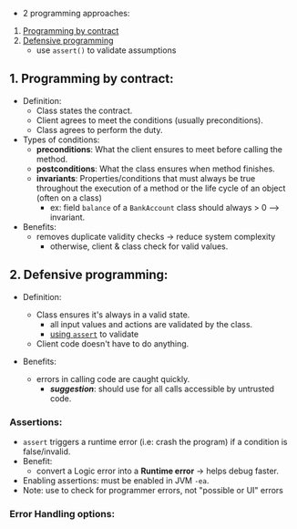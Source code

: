 - 2 programming approaches:

1. [Programming by contract](#1-programming-by-contract)
2. [Defensive programming](#2-defensive-programming)
   - use `assert()` to validate assumptions

## 1. Programming by contract:

- Definition:
  - Class states the contract.
  - Client agrees to meet the conditions (usually preconditions).
  - Class agrees to perform the duty.
- Types of conditions:
  - **preconditions**: What the client ensures to meet before calling the method.
  - **postconditions**: What the class ensures when method finishes.
  - **invariants**: Properties/conditions that must always be true throughout the execution of a method or the life cycle of an object (often on a class)
    - ex: field `balance` of a `BankAccount` class should always > 0 --> invariant.
- Benefits:
  - removes duplicate validity checks -> reduce system complexity
    - otherwise, client & class check for valid values.

## 2. Defensive programming:

- Definition:

  - Class ensures it's always in a valid state.
    - all input values and actions are validated by the class.
    - [using `assert`](#assert) to validate
  - Client code doesn't have to do anything.

- Benefits:
  - errors in calling code are caught quickly.
    - **_suggestion_**: should use for all calls accessible by untrusted code.

### Assertions:

- `assert` triggers a runtime error (i.e: crash the program) if a condition is false/invalid.
- Benefit:
  - convert a Logic error into a **Runtime error** -> helps debug faster.
- Enabling assertions: must be enabled in JVM `-ea`.
- Note: use to check for programmer errors, not "possible or UI" errors

### Error Handling options:
